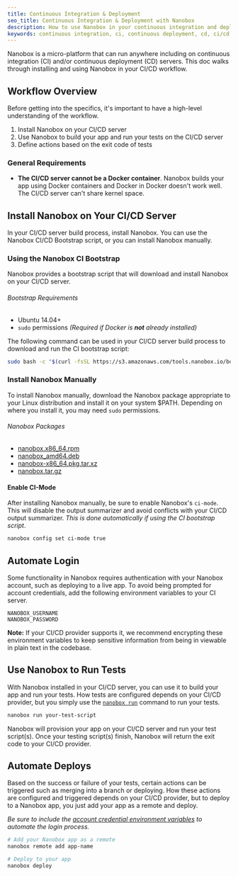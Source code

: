 ```yaml
---
title: Continuous Integration & Deployment
seo_title: Continuous Integration & Deployment with Nanobox
description: How to use Nanobox in your continuous integration and deployment workflow.
keywords: continuous integration, ci, continuous deployment, cd, ci/cd
---
```


Nanobox is a micro-platform that can run anywhere including on continuous integration (CI) and/or continuous deployment (CD) servers. This doc walks through installing and using Nanobox in your CI/CD workflow.

## Workflow Overview
Before getting into the specifics, it's important to have a high-level understanding of the workflow.

1. Install Nanobox on your CI/CD server
2. Use Nanobox to build your app and run your tests on the CI/CD server
3. Define actions based on the exit code of tests

### General Requirements
- **The CI/CD server cannot be a Docker container**. Nanobox builds your app using Docker containers and Docker in Docker doesn't work well. The CI/CD server can't share kernel space.

## Install Nanobox on Your CI/CD Server
In your CI/CD server build process, install Nanobox. You can use the Nanobox CI/CD Bootstrap script, or you can install Nanobox manually.

### Using the Nanobox CI Bootstrap
Nanobox provides a bootstrap script that will download and install Nanobox on your CI/CD server.

###### Bootstrap Requirements
- Ubuntu 14.04+
- `sudo` permissions *(Required if Docker is __not__ already installed)*

The following command can be used in your CI/CD server build process to download and run the CI bootstrap script:

```bash
sudo bash -c "$(curl -fsSL https://s3.amazonaws.com/tools.nanobox.io/bootstrap/ci.sh)"
```

### Install Nanobox Manually
To install Nanobox manually, download the Nanobox package appropriate to your Linux distribution and install it on your system $PATH. Depending on where you install it, you may need `sudo` permissions.

###### Nanobox Packages
- [nanobox.x86_64.rpm](https://d1ormdui8qdvue.cloudfront.net/installers/v2/linux/nanobox-2-1.x86_64.rpm)
- [nanobox_amd64.deb](https://d1ormdui8qdvue.cloudfront.net/installers/v2/linux/nanobox_2_amd64.deb)
- [nanobox-x86_64.pkg.tar.xz](https://d1ormdui8qdvue.cloudfront.net/installers/v2/linux/nanobox-2-1-x86_64.pkg.tar.xz)
- [nanobox.tar.gz](https://d1ormdui8qdvue.cloudfront.net/installers/v2/linux/nanobox-2.tar.gz)

#### Enable CI-Mode
After installing Nanobox manually, be sure to enable Nanobox's `ci-mode`. This will disable the output summarizer and avoid conflicts with your CI/CD output summarizer. *This is done automatically if using the CI bootstrap script*.

```bash
nanobox config set ci-mode true
```

## Automate Login
Some functionality in Nanobox requires authentication with your Nanobox account, such as deploying to a live app. To avoid being prompted for account credentials, add the following environment variables to your CI server.

```
NANOBOX_USERNAME
NANOBOX_PASSWORD
```

**Note:** If your CI/CD provider supports it, we recommend encrypting these environment variables to keep sensitive information from being in viewable in plain text in the codebase.

## Use Nanobox to Run Tests
With Nanobox installed in your CI/CD server, you can use it to build your app and run your tests. How tests are configured depends on your CI/CD provider, but you simply use the [`nanobox run`](/cli/run/) command to run your tests.

```bash
nanobox run your-test-script
```

Nanobox will provision your app on your CI/CD server and run your test script(s). Once your testing script(s) finish, Nanobox will return the exit code to your CI/CD provider.

## Automate Deploys
Based on the success or failure of your tests, certain actions can be triggered such as merging into a branch or deploying. How these actions are configured and triggered depends on your CI/CD provider, but to deploy to a Nanobox app, you just add your app as a remote and deploy.

*Be sure to include the [account credential environment variables](#automate-login) to automate the login process.*

```bash
# Add your Nanobox app as a remote
nanobox remote add app-name

# Deploy to your app
nanobox deploy
```
